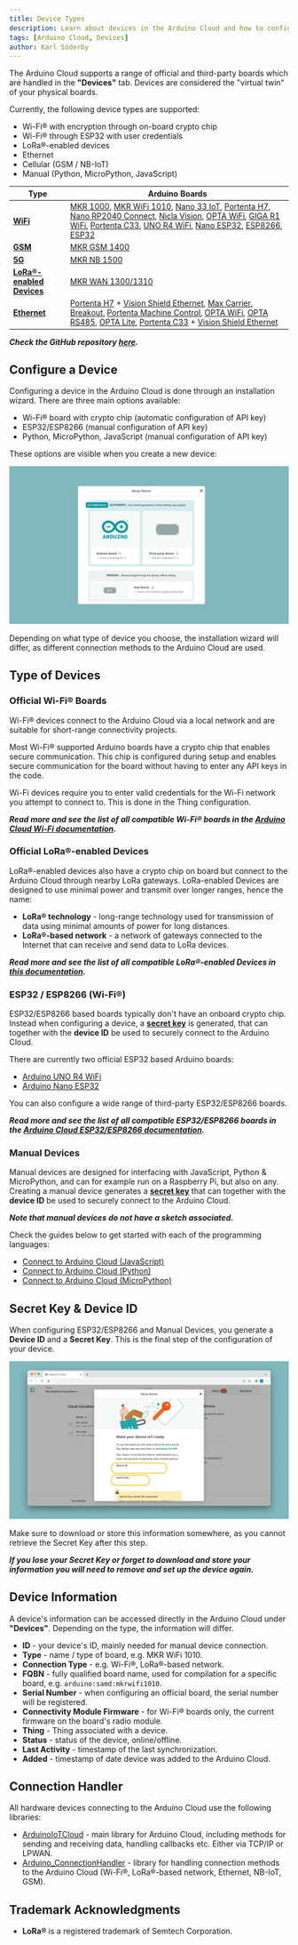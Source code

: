 ```yaml
---
title: Device Types
description: Learn about devices in the Arduino Cloud and how to configure them.
tags: [Arduino Cloud, Devices]
author: Karl Söderby
---
```


The Arduino Cloud supports a range of official and third-party boards which are handled in the **"Devices"** tab. Devices are considered the "virtual twin" of your physical boards.

Currently, the following device types are supported:
- Wi-Fi® with encryption through on-board crypto chip
- Wi-Fi® through ESP32 with user credentials
- LoRa®-enabled devices
- Ethernet
- Cellular (GSM / NB-IoT)
- Manual (Python, MicroPython, JavaScript)

| **Type**                                                   | **Arduino Boards**                                                                                                                                                                                                                                                                                                                                                                                                                                                                                                                                                                                                                                                                                                                                                                                                                                               |
|------------------------------------------------------------|------------------------------------------------------------------------------------------------------------------------------------------------------------------------------------------------------------------------------------------------------------------------------------------------------------------------------------------------------------------------------------------------------------------------------------------------------------------------------------------------------------------------------------------------------------------------------------------------------------------------------------------------------------------------------------------------------------------------------------------------------------------------------------------------------------------------------------------------------------------|
| **[WiFi](/arduino-cloud/hardware/wifi/)**                  | [MKR 1000](https://store.arduino.cc/arduino-mkr1000-wifi), [MKR WiFi 1010](https://store.arduino.cc/arduino-mkr-wifi-1010), [Nano 33 IoT](https://store.arduino.cc/arduino-nano-33-iot), [Portenta H7](https://store.arduino.cc/portenta-h7), [Nano RP2040 Connect](https://store.arduino.cc/products/arduino-nano-rp2040-connect), [Nicla Vision](https://store.arduino.cc/products/nicla-vision), [OPTA WiFi](https://store.arduino.cc/products/opta-wifi), [GIGA R1 WiFi](https://store.arduino.cc/products/giga-r1-wifi), [Portenta C33](https://store.arduino.cc/products/portenta-c33), [UNO R4 WiFi](https://store.arduino.cc/products/uno-r4-wifi), [Nano ESP32](https://store.arduino.cc/products/nano-esp32), [ESP8266](https://github.com/esp8266/Arduino/releases/tag/2.5.0), [ESP32](https://github.com/espressif/arduino-esp32/releases/tag/2.0.5) |
| **[GSM](/arduino-cloud/hardware/cellular/)**               | [MKR GSM 1400](https://store.arduino.cc/arduino-mkr-gsm-1400-1415)                                                                                                                                                                                                                                                                                                                                                                                                                                                                                                                                                                                                                                                                                                                                                                                               |
| **[5G](/arduino-cloud/hardware/cellular/)**                | [MKR NB 1500](https://store.arduino.cc/arduino-mkr-nb-1500-1413)                                                                                                                                                                                                                                                                                                                                                                                                                                                                                                                                                                                                                                                                                                                                                                                                 |
| **[LoRa®-enabled Devices](/arduino-cloud/hardware/lora/)** | [MKR WAN 1300/1310](https://store.arduino.cc/mkr-wan-1310)                                                                                                                                                                                                                                                                                                                                                                                                                                                                                                                                                                                                                                                                                                                                                                                                       |
| **[Ethernet](/arduino-cloud/hardware/ethernet/)**          | [Portenta H7](https://store.arduino.cc/products/portenta-h7) + [Vision Shield Ethernet](https://store.arduino.cc/products/arduino-portenta-vision-shield-ethernet), [Max Carrier](https://store.arduino.cc/products/portenta-max-carrier), [Breakout](https://store.arduino.cc/products/arduino-portenta-breakout), [Portenta Machine Control](https://store.arduino.cc/products/arduino-portenta-machine-control), [OPTA WiFi](https://store.arduino.cc/products/opta-wifi), [OPTA RS485](https://store.arduino.cc/products/opta-rs485), [OPTA Lite](https://store.arduino.cc/products/opta-lite), [Portenta C33](https://store.arduino.cc/products/portenta-c33) + [Vision Shield Ethernet](https://store.arduino.cc/products/arduino-portenta-vision-shield-ethernet)                                                                                         |

***Check the GitHub repository [here](https://github.com/arduino-libraries/ArduinoIoTCloud?tab=readme-ov-file#what).*** 

## Configure a Device

Configuring a device in the Arduino Cloud is done through an installation wizard. There are three main options available:
- Wi-Fi® board with crypto chip (automatic configuration of API key)
- ESP32/ESP8266 (manual configuration of API key)
- Python, MicroPython, JavaScript (manual configuration of API key)

These options are visible when you create a new device:

![Device options.](assets/device-type.png)

Depending on what type of device you choose, the installation wizard will differ, as different connection methods to the Arduino Cloud are used.

## Type of Devices

### Official Wi-Fi® Boards

Wi-Fi® devices connect to the Arduino Cloud via a local network and are suitable for short-range connectivity projects.

Most Wi-Fi® supported Arduino boards have a crypto chip that enables secure communication. This chip is configured during setup and enables secure communication for the board without having to enter any API keys in the code.

Wi-Fi devices require you to enter valid credentials for the Wi-Fi network you attempt to connect to. This is done in the Thing configuration. 

***Read more and see the list of all compatible Wi-Fi® boards in the [Arduino Cloud Wi-Fi documentation](/arduino-cloud/hardware/wifi).***

### Official LoRa®-enabled Devices

LoRa®-enabled devices also have a crypto chip on board but connect to the Arduino Cloud through nearby LoRa gateways. LoRa-enabled Devices are designed to use minimal power and transmit over longer ranges, hence the name:
- **LoRa® technology** - long-range technology used for transmission of data using minimal amounts of power for long distances.
- **LoRa®-based network** - a network of gateways connected to the Internet that can receive and send data to LoRa devices.

***Read more and see the list of all compatible LoRa®-enabled Devices in [this documentation](/arduino-cloud/hardware/lora).***

### ESP32 / ESP8266 (Wi-Fi®)

ESP32/ESP8266 based boards typically don't have an onboard crypto chip. Instead when configuring a device, a **[secret key](#secret-key--device-id)** is generated, that can together with the **device ID** be used to securely connect to the Arduino Cloud.

There are currently two official ESP32 based Arduino boards:
- [Arduino UNO R4 WiFi](https://store.arduino.cc/products/uno-r4-wifi)
- [Arduino Nano ESP32](https://store.arduino.cc/products/nano-esp32)

You can also configure a wide range of third-party ESP32/ESP8266 boards.

***Read more and see the list of all compatible ESP32/ESP8266 boards in the [Arduino Cloud ESP32/ESP8266 documentation](/arduino-cloud/hardware/wifi#configure-esp-boards).***

### Manual Devices

Manual devices are designed for interfacing with JavaScript, Python & MicroPython, and can for example run on a Raspberry Pi, but also on any. Creating a manual device generates a **[secret key](#secret-key--device-id)** that can together with the **device ID** be used to securely connect to the Arduino Cloud.

***Note that manual devices do not have a sketch associated.***

Check the guides below to get started with each of the programming languages:

- [Connect to Arduino Cloud (JavaScript)](/arduino-cloud/guides/javascript)
- [Connect to Arduino Cloud (Python)](/arduino-cloud/guides/python)
- [Connect to Arduino Cloud (MicroPython)](/arduino-cloud/guides/micropython)

## Secret Key & Device ID

When configuring ESP32/ESP8266 and Manual Devices, you generate a **Device ID** and a **Secret Key**. This is the final step of the configuration of your device.

![Your Device ID / Secret Key.](assets/device-key.png)

Make sure to download or store this information somewhere, as you cannot retrieve the Secret Key after this step.

***If you lose your Secret Key or forget to download and store your information you will need to remove and set up the device again.***

## Device Information

A device's information can be accessed directly in the Arduino Cloud under **"Devices"**. Depending on the type, the information will differ.

- **ID** - your device's ID, mainly needed for manual device connection.
- **Type** - name / type of board, e.g. MKR WiFi 1010.
- **Connection Type** - e.g. Wi-Fi®, LoRa®-based network.
- **FQBN** - fully qualified board name, used for compilation for a specific board, e.g. `arduino:samd:mkrwifi1010`.
- **Serial Number** - when configuring an official board, the serial number will be registered.
- **Connectivity Module Firmware** - for Wi-Fi® boards only, the current firmware on the board's radio module.
- **Thing** - Thing associated with a device.
- **Status** - status of the device, online/offline.
- **Last Activity** - timestamp of the last synchronization.
- **Added** - timestamp of date device was added to the Arduino Cloud.

## Connection Handler

All hardware devices connecting to the Arduino Cloud use the following libraries:
- [ArduinoIoTCloud](https://github.com/arduino-libraries/ArduinoIoTCloud) - main library for Arduino Cloud, including methods for sending and receiving data, handling callbacks etc. Either via TCP/IP or LPWAN.
- [Arduino_ConnectionHandler](https://github.com/arduino-libraries/Arduino_ConnectionHandler) - library for handling connection methods to the Arduino Cloud (Wi-Fi®, LoRa®-based network, Ethernet, NB-IoT, GSM).

## Trademark Acknowledgments

- **LoRa®** is a registered trademark of Semtech Corporation.
